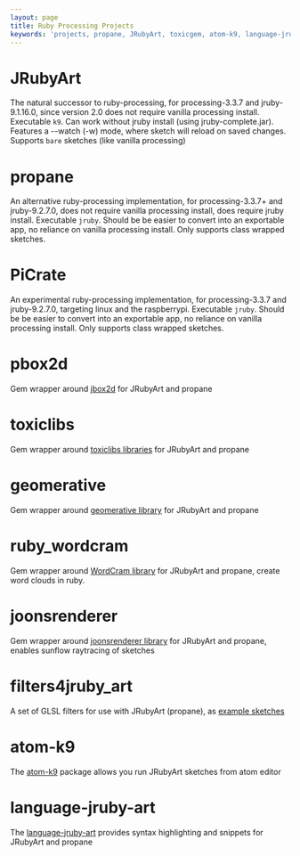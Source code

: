 ```yaml
---
layout: page
title: Ruby Processing Projects
keywords: 'projects, propane, JRubyArt, toxicgem, atom-k9, language-jruby-art, pbox2d'
---
```


# JRubyArt

The natural successor to ruby-processing, for processing-3.3.7 and jruby-9.1.16.0, since version 2.0 does not require vanilla processing install. Executable `k9`. Can work without jruby install (using jruby-complete.jar). Features a --watch (-w) mode, where sketch will reload on saved changes. Supports `bare` sketches (like vanilla processing)

# propane

An alternative ruby-processing implementation, for processing-3.3.7+ and jruby-9.2.7.0, does not require vanilla processing install, does require jruby install. Executable `jruby`. Should be be easier to convert into an exportable app, no reliance on vanilla processing install. Only supports class wrapped sketches.

# PiCrate

An experimental ruby-processing implementation, for processing-3.3.7 and jruby-9.2.7.0, targeting linux and the raspberrypi. Executable `jruby`. Should be be easier to convert into an exportable app, no reliance on vanilla processing install. Only supports class wrapped sketches.

# pbox2d

Gem wrapper around [jbox2d][pbox2d] for JRubyArt and propane

# toxiclibs

Gem wrapper around [toxiclibs libraries][toxiclibs] for JRubyArt and propane

# geomerative

Gem wrapper around [geomerative library][geomerative] for JRubyArt and propane

# ruby_wordcram

Gem wrapper around [WordCram library][wordcram] for JRubyArt and propane, create word clouds in ruby.

# joonsrenderer

Gem wrapper around [joonsrenderer library][joonsrenderer] for JRubyArt and propane, enables sunflow raytracing of sketches

# filters4jruby_art

A set of GLSL filters for use with JRubyArt (propane), as [example sketches][examples]

# atom-k9

The [atom-k9] package allows you run JRubyArt sketches from atom editor

# language-jruby-art

The [language-jruby-art] provides syntax highlighting and snippets for JRubyArt and propane

[atom-k9]: https://github.com/ruby-processing/atom-k9
[examples]: https://github.com/ruby-processing/filters4jruby_art/blob/master/README.md
[geomerative]: https://github.com/ruby-processing/geomerativegem
[joonsrenderer]: https://github.com/ruby-processing/joonsrenderer
[language-jruby-art]: https://github.com/ruby-processing/language-jruby-art
[pbox2d]: https://github.com/ruby-processing/jbox2d
[toxiclibs]: https://github.com/ruby-processing/toxicgem
[wordcram]: http://wordcram.org/
